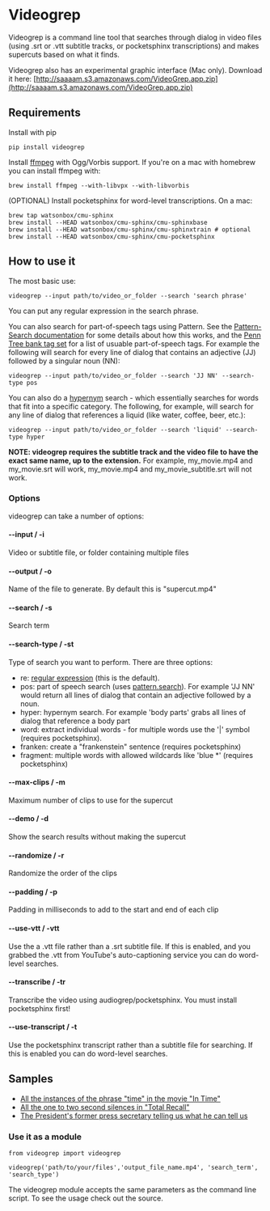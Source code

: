Videogrep
=========

Videogrep is a command line tool that searches through dialog in video files (using .srt or .vtt subtitle tracks, or pocketsphinx transcriptions) and makes supercuts based on what it finds.

Videogrep also has an experimental graphic interface (Mac only). Download it here: [http://saaaam.s3.amazonaws.com/VideoGrep.app.zip](http://saaaam.s3.amazonaws.com/VideoGrep.app.zip)

## Requirements

Install with pip
```
pip install videogrep
```
Install [ffmpeg](http://ffmpeg.org/) with Ogg/Vorbis support. If you're on a mac with homebrew you can install ffmpeg with:
```
brew install ffmpeg --with-libvpx --with-libvorbis
```

(OPTIONAL) Install pocketsphinx for word-level transcriptions. On a mac:
```
brew tap watsonbox/cmu-sphinx
brew install --HEAD watsonbox/cmu-sphinx/cmu-sphinxbase
brew install --HEAD watsonbox/cmu-sphinx/cmu-sphinxtrain # optional
brew install --HEAD watsonbox/cmu-sphinx/cmu-pocketsphinx
```

## How to use it
The most basic use:
```
videogrep --input path/to/video_or_folder --search 'search phrase'
```
You can put any regular expression in the search phrase.

You can also search for part-of-speech tags using Pattern. See the [Pattern-Search documentation](http://www.clips.ua.ac.be/pages/pattern-search) for some details about how this works, and the [Penn Tree bank tag set](http://www.clips.ua.ac.be/pages/mbsp-tags) for a list of usuable part-of-speech tags. For example the following will search for every line of dialog that contains an adjective (JJ) followed by a singular noun (NN):
```
videogrep --input path/to/video_or_folder --search 'JJ NN' --search-type pos
```
You can also do a [hypernym](https://en.wikipedia.org/wiki/Hypernym) search - which essentially searches for words that fit into a specific category. The following, for example, will search for any line of dialog that references a liquid (like water, coffee, beer, etc.):
```
videogrep --input path/to/video_or_folder --search 'liquid' --search-type hyper
```

**NOTE: videogrep requires the subtitle track and the video file to have the exact same name, up to the extension.** For example, my_movie.mp4 and my_movie.srt will work, my_movie.mp4 and my_movie_subtitle.srt will not work.

### Options

videogrep can take a number of options:

#### --input / -i
Video or subtitle file, or folder containing multiple files

#### --output / -o
Name of the file to generate. By default this is "supercut.mp4"

#### --search / -s
Search term

#### --search-type / -st
Type of search you want to perform. There are three options:
* re: [regular expression](http://www.pyregex.com/) (this is the default).
* pos: part of speech search (uses [pattern.search](http://www.clips.ua.ac.be/pages/pattern-search)). For example 'JJ NN' would return all lines of dialog that contain an adjective followed by a noun.
* hyper: hypernym search. For example 'body parts' grabs all lines of dialog that reference a body part
* word: extract individual words - for multiple words use the '|' symbol (requires pocketsphinx).
* franken: create a "frankenstein" sentence (requires pocketsphinx)
* fragment: multiple words with allowed wildcards like 'blue \*' (requires pocketsphinx)

#### --max-clips / -m
Maximum number of clips to use for the supercut

#### --demo / -d
Show the search results without making the supercut

#### --randomize / -r
Randomize the order of the clips

#### --padding / -p
Padding in milliseconds to add to the start and end of each clip

#### --use-vtt / -vtt
Use the a .vtt file rather than a .srt subtitle file. If this is enabled, and you grabbed the .vtt from YouTube's auto-captioning service you can do word-level searches.

#### --transcribe / -tr
Transcribe the video using audiogrep/pocketsphinx. You must install pocketsphinx first!

#### --use-transcript / -t
Use the pocketsphinx transcript rather than a subtitle file for searching. If this is enabled you can do
word-level searches.

## Samples
* [All the instances of the phrase "time" in the movie "In Time"](https://www.youtube.com/watch?v=PQMzOUeprlk)
* [All the one to two second silences in "Total Recall"](https://www.youtube.com/watch?v=qEtEbXVbYJQ)
* [The President's former press secretary telling us what he can tell us](https://www.youtube.com/watch?v=D7pymdCU5NQ)

### Use it as a module

```
from videogrep import videogrep

videogrep('path/to/your/files','output_file_name.mp4', 'search_term', 'search_type')
```
The videogrep module accepts the same parameters as the command line script. To see the usage check out the source.

